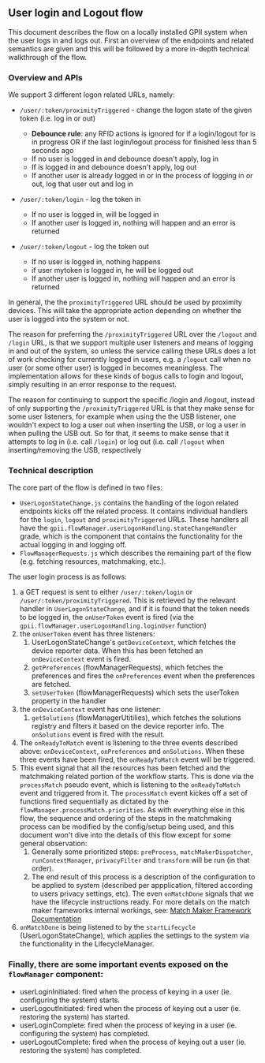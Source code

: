 ## User login and Logout flow

This document describes the flow on a locally installed GPII system when the user logs in and logs out. First an overview of the endpoints and related semantics are given and this will be followed by a more in-depth technical walkthrough of the flow.

### Overview and APIs
We support 3 different logon related URLs, namely:
* `/user/:token/proximityTriggered` - change the logon state of the given token (i.e. log in or out)
  * **Debounce rule**: any RFID actions is ignored for <mytoken> if a login/logout for <mytoken> is in progress OR if the last login/logout process for <mytoken> finished less than 5 seconds ago
  * If no user is logged in and debounce doesn't apply, log in <mytoken>
  * If <mytoken> is logged in and debounce doesn't apply, log out <mytoken>
  * If another user is already logged in or in the process of logging in or out, log that user out and log in <mytoken>

* `/user/:token/login` - log the token in
  * If no user is logged in, <mytoken> will be logged in
  * If another user is logged in, nothing will happen and an error is returned

* `/user/:token/logout` - log the token out
  * If no user is logged in, nothing happens
  * if user mytoken is logged in, he will be logged out
  * If another user is logged in, nothing will happen and an error is returned

In general, the the `proximityTriggered` URL should be used by proximity devices. This will take the appropriate action depending on whether the user is logged into the system or not.

The reason for preferring the `/proximityTriggered` URL over the `/logout` and `/login` URL, is that we support multiple user listeners and means of logging in and out of the system, so unless the service calling these URLs does a lot of work checking for currently logged in users, e.g. a `/logout` call when no user (or some other user) is logged in becomes meaningless. The implementation allows for these kinds of bogus calls to login and logout, simply resulting in an error response to the request.

The reason for continuing to support the specific /login and /logout, instead of only supporting the `/proximityTriggered` URL is that they make sense for some user listeners, for example when using the the USB listener, one wouldn't expect to log a user out when inserting the USB, or log a user in when pulling the USB out. So for that, it seems to make sense that it attempts to log in (i.e. call `/login`) or log out (i.e. call `/logout` when inserting/removing the USB, respectively




### Technical description

The core part of the flow is defined in two files:

* `UserLogonStateChange.js` contains the handling of the logon related endpoints kicks off the related process. It contains individual handlers for the `login`, `logout` and `proximityTriggered` URLs. These handlers all have the `gpii.flowManager.userLogonHandling.stateChangeHandler` grade, which is the component that contains the functionality for the actual logging in and logging off.
* `FlowManagerRequests.js` which describes the remaining part of the flow (e.g. fetching resources, matchmaking, etc.).

The user login process is as follows:

1. a GET request is sent to either `/user/:token/login` or `/user/:token/proximityTriggered`. This is retrieved by the relevant handler in `UserLogonStateChange`, and if it is found that the token needs to be logged in, the `onUserToken` event is fired (via the `gpii.flowManager.userLogonHandling.loginUser` function)
1. the `onUserToken` event has three listeners:
   1. UserLogonStateChange's `getDeviceContext`, which fetches the device reporter data. When this has been fetched an `onDeviceContext` event is fired.
   2. `getPreferences` (flowManagerRequests), which fetches the preferences and fires the `onPreferences` event when the preferences are fetched.
   3. `setUserToken` (flowManagerRequests) which sets the userToken property in the handler
1. the `onDeviceContext` event has one listener:
   1. `getSolutions` (flowManagerUtitilies), which fetches the solutions registry and filters it based on the device reporter info. The `onSolutions` event is fired with the result.
1. The `onReadyToMatch` event is listening to the three events described above: `onDeviceContext`, `onPreferences` and `onSolutions`. When these three events have been fired, the `onReadyToMatch` event will be triggered.
1. This event signal that all the resources has been fetched and the matchmaking related portion of the workflow starts. This is done via the `processMatch` pseudo event, which is listening to the `onReadyToMatch` event and triggered from it. The `processMatch` event kickes off a set of functions fired sequentially as dictated by the `flowManager.processMatch.priorities`. As with everything else in this flow, the sequence and ordering of the steps in the matchmaking process can be modified by the config/setup being used, and this document won't dive into the details of this flow except for some general observation:
   1. Generally some prioritized steps: `preProcess`, `matchMakerDispatcher`, `runContextManager`, `privacyFilter` and `transform` will be run (in that order).
   1. The end result of this process is a description of the configuration to be applied to system (described per appplication, filtered according to users privacy settings, etc). The even `onMatchDone` signals that we have the lifecycle instructions ready. For more details on the match maker frameworks internal workings, see: [Match Maker Framework Documentation](MatchMakerFramework.md)
1. `onMatchDone` is being listened to by the `startLifecycle` (UserLogonStateChange), which applies the settings to the system via the functionality in the LifecycleManager.

### Finally, there are some important events exposed on the `flowManager` component:

* userLoginInitiated: fired when the process of keying in a user (ie. configuring the system) starts.
* userLogoutInitiated: fired when the process of keying out a user (ie. restoring the system) has started.
* userLoginComplete: fired when the process of keying in a user (ie. configuring the system) has completed.
* userLogoutComplete: fired when the process of keying out a user (ie. restoring the system) has completed.
